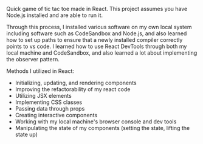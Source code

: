 Quick game of tic tac toe made in React. This project assumes you have Node.js installed and are able to run it.

Through this process, I installed various software on my own local system including software such as CodeSandbox and Node.js, and also learned how to set up paths 
to ensure that a newly installed compiler correctly points to vs code. I learned how to use React DevTools through both my local machine and CodeSandbox,
and also learned a lot about implementing the observer pattern. 

Methods I utilized in React:
- Initializing, updating, and rendering components
- Improving the refactorability of my react code
- Utilizing JSX elements
- Implementing CSS classes
- Passing data through props
- Creating interactive components
- Working with my local machine's browser console and dev tools
- Manipulating the state of my components (setting the state, lifting the state up)
